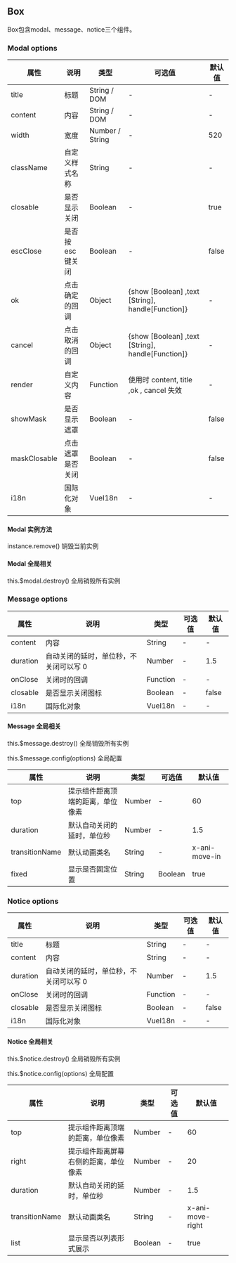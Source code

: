 ## Box

Box包含modal、message、notice三个组件。

### Modal options

属性 | 说明 | 类型 | 可选值 | 默认值
--- | --- | --- | --- | ---
title | 标题 | String / DOM | - | -
content | 内容 | String / DOM | - | -
width | 宽度 | Number / String | - | 520
className | 自定义样式名称 | String | - | -
closable | 是否显示关闭 | Boolean | - | true
escClose | 是否按 esc 键关闭 | Boolean | - | false
ok | 点击确定的回调 | Object | {show [Boolean] ,text [String], handle[Function]} | -
cancel | 点击取消的回调 | Object | {show [Boolean] ,text [String], handle[Function]} | -
render | 自定义内容 | Function | 使用时 content, title ,ok , cancel 失效 | -
showMask | 是否显示遮罩 | Boolean | - | false
maskClosable | 点击遮罩是否关闭 | Boolean | - | false
i18n | 国际化对象 | VueI18n | - | -

#### Modal 实例方法

instance.remove() 销毁当前实例

#### Modal 全局相关

this.$modal.destroy() 全局销毁所有实例

### Message options

属性 | 说明 | 类型 | 可选值 | 默认值
--- | --- | --- | --- | ---
content | 内容 | String | - | -
duration | 自动关闭的延时，单位秒，不关闭可以写 0 | Number | - | 1.5
onClose | 关闭时的回调 | Function | - | -
closable | 是否显示关闭图标 | Boolean | - | false
i18n | 国际化对象 | VueI18n | - | -

#### Message 全局相关

this.$message.destroy() 全局销毁所有实例

this.$message.config(options) 全局配置

属性 | 说明 | 类型 | 可选值 | 默认值
--- | --- | --- | --- | ---
top | 提示组件距离顶端的距离，单位像素 | Number | - | 60
duration | 默认自动关闭的延时，单位秒 | Number | - | 1.5
transitionName | 默认动画类名 | String | - | x-ani-move-in
fixed | 显示是否固定位置 | String | Boolean | true

### Notice options

属性 | 说明 | 类型 | 可选值 | 默认值
--- | --- | --- | --- | ---
title | 标题 | String | - | -
content | 内容 | String | - | -
duration | 自动关闭的延时，单位秒，不关闭可以写 0 | Number | - | 1.5
onClose | 关闭时的回调 | Function | - | -
closable | 是否显示关闭图标 | Boolean | - | false
i18n | 国际化对象 | VueI18n | - | -

#### Notice 全局相关

this.$notice.destroy() 全局销毁所有实例

this.$notice.config(options) 全局配置

属性 | 说明 | 类型 | 可选值 | 默认值
--- | --- | --- | --- | ---
top | 提示组件距离顶端的距离，单位像素 | Number | - | 60
right | 提示组件距离屏幕右侧的距离，单位像素 | Number | - | 20
duration | 默认自动关闭的延时，单位秒 | Number | - | 1.5
transitionName | 默认动画类名 | String | - | x-ani-move-right
list | 显示是否以列表形式展示 | Boolean | - | true